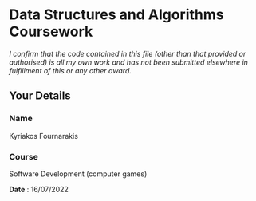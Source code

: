 # Data Structures and Algorithms Coursework

*I confirm that the code contained in this file (other than that provided or authorised) is all my own work and has not been submitted elsewhere in fulfillment of this or any other award.*

## Your Details

### Name
Kyriakos Fournarakis
### Course
Software Development (computer games)

**Date** : 16/07/2022 
